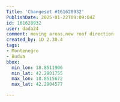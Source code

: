 ```yaml
---
Title: 'Changeset #161628932'
PublishDate: 2025-01-22T09:09:04Z
id: 161628932
user: dada24
comment: moving areas,new roof direction
created_by: iD 2.30.4
tags:
- Montenegro
- Budva
bbox:
  min_lon: 18.8511906
  min_lat: 42.2901755
  max_lon: 18.8515672
  max_lat: 42.2904577

---
```

